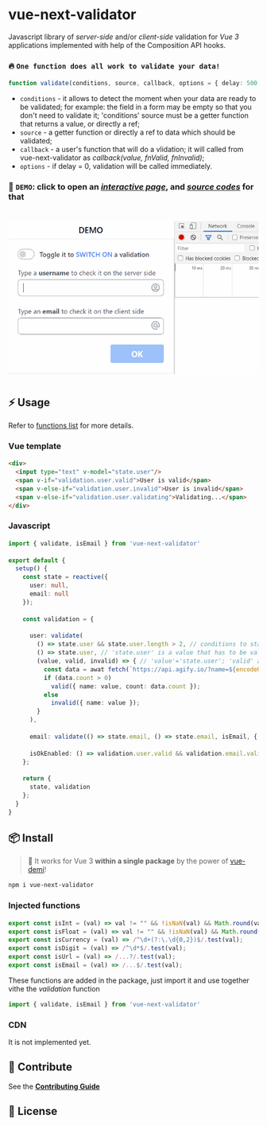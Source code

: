 # vue-next-validator

Javascript library of _server-side_ and/or _client-side_ validation for _*Vue 3*_ applications implemented with help of the Composition API hooks.

### 🔥 `One function does all work to validate your data!`
```ts
function validate(conditions, source, callback, options = { delay: 500 });
```
* `conditions` - it allows to detect the moment when your data are ready to be validated;
for example: the field in a form may be empty so that you don't need to validate it;
'conditions' source must be a getter function that returns a value, or directly a ref;
* `source` - a getter function or directly a ref to data which should be validated;
* `callback` - a user's function that will do a vlidation;
              it will called from vue-next-validator as *callback(value, fnValid, fnInvalid)*;
* `options` - if delay = 0, validation will be called immediately.

### 🚀 **`DEMO`**: click to open an _[interactive page](https://github.com/belset/vue-next-validator/demo-package)_, and _[source codes](https://github.com/belset/vue-next-validator/demo-package)_ for that

#
![](https://raw.githubusercontent.com/belset/vue-next-validator/master/working.gif)
#

## ⚡ Usage


Refer to [functions list](#functions) for more details.



### Vue template
```html
<div>
  <input type="text" v-model="state.user"/>
  <span v-if="validation.user.valid">User is valid</span>
  <span v-else-if="validation.user.invalid">User is invalid</span>
  <span v-else-if="validation.user.validating">Validating...</span>
</div>
```

### Javascript
```ts
import { validate, isEmail } from 'vue-next-validator'

export default {
  setup() {
    const state = reactive({
      user: null,
      email: null
    });

    const validation = {
      
      user: validate(
        () => state.user && state.user.length > 2, // conditions to start validation, or not
        () => state.user, // 'state.user' is a value that has to be validated
        (value, valid, invalid) => { // 'value'='state.user'; 'valid' and 'invalid' - callback functions to inform about validation result; additinal data can be passed; 
          const data = awat fetch(`https://api.agify.io/?name=${encodeURIComponent(value)}`);
          if (data.count > 0)
            valid({ name: value, count: data.count });
          else
            invalid({ name: value });
        }
      ),

      email: validate(() => state.email, () => state.email, isEmail, { delay: 0 }),

      isOkEnabled: () => validation.user.valid && validation.email.valid
    };

    return {
      state, validation
    };
  }
}
```

## 📦 Install

> 🎩 It works for Vue 3 **within a single package** by the power of [vue-demi](https://github.com/belset/vue-next-validator)!

```bash
npm i vue-next-validator
```


### Injected functions
```ts
export const isInt = (val) => val != "" && !isNaN(val) && Math.round(val) == val;
export const isFloat = (val) => val != "" && !isNaN(val) && Math.round(val) != val;
export const isCurrency = (val) => /^\d+(?:\.\d{0,2})$/.test(val);
export const isDigit = (val) => /^\d*$/.test(val);
export const isUrl = (val) => /...?/.test(val);
export const isEmail = (val) => /...$/.test(val);
```
These functions are added in the package, just import it and use together vithe the _validation_ function 
```ts
import { validate, isEmail } from 'vue-next-validator'
```

### CDN

It is not implemented yet.


## 🧱 Contribute

See the [**Contributing Guide**](https://github.com/belset/vue-next-validator/contributing)

## 📄 License

